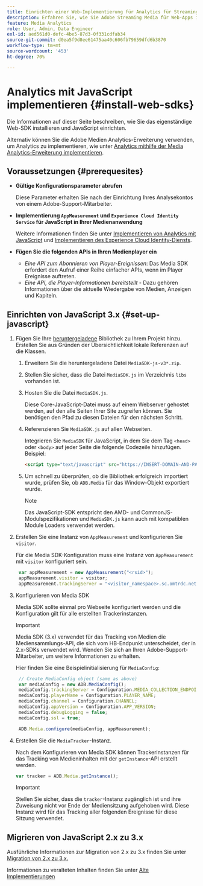 ```yaml
---
title: Einrichten einer Web-Implementierung für Analytics für Streaming-Medien
description: Erfahren Sie, wie Sie Adobe Streaming Media für Web-Apps implementieren.
feature: Media Analytics
role: User, Admin, Data Engineer
exl-id: aed561d0-defc-4be5-87d3-0f331cdfab34
source-git-commit: d0ea5f9d8ee61475aa40c606fb79659dfd6b3870
workflow-type: tm+mt
source-wordcount: '453'
ht-degree: 70%

---
```


# Analytics mit JavaScript implementieren {#install-web-sdks}

Die Informationen auf dieser Seite beschreiben, wie Sie das eigenständige Web-SDK installieren und JavaScript einrichten.

Alternativ können Sie die Adobe Medien Analytics-Erweiterung verwenden, um Analytics zu implementieren, wie unter [Analytics mithilfe der Media Analytics-Erweiterung implementieren](/help/implementation/media-sdk/setup/web-implementation-tags.md).

## Voraussetzungen  {#prerequesites}

* **Gültige Konfigurationsparameter abrufen**

   Diese Parameter erhalten Sie nach der Einrichtung Ihres Analysekontos von einem Adobe-Support-Mitarbeiter.

* **Implementierung `AppMeasurement` und `Experience Cloud Identity Service` für JavaScript in Ihrer Medienanwendung**

   Weitere Informationen finden Sie unter [Implementieren von Analytics mit JavaScript](https://experienceleague.adobe.com/docs/analytics/implementation/js/overview.html?lang=de) und [Implementieren des Experience Cloud Identity-Diensts](https://experienceleague.adobe.com/docs/id-service/using/implementation/setup-analytics.html?lang=de).

* **Fügen Sie die folgenden APIs in Ihren Medienplayer ein**

   * *Eine API zum Abonnieren von Player-Ereignissen*: Das Media SDK erfordert den Aufruf einer Reihe einfacher APIs, wenn im Player Ereignisse auftreten.
   * *Eine API, die Player-Informationen bereitstellt* - Dazu gehören Informationen über die aktuelle Wiedergabe von Medien, Anzeigen und Kapiteln.

## Einrichten von JavaScript 3.x {#set-up-javascript}

1. Fügen Sie Ihre [heruntergeladene](/help/getting-started/download-sdks.md) Bibliothek zu Ihrem Projekt hinzu. Erstellen Sie aus Gründen der Übersichtlichkeit lokale Referenzen auf die Klassen.

   1. Erweitern Sie die heruntergeladene Datei `MediaSDK-js-v3*.zip`.
   1. Stellen Sie sicher, dass die Datei `MediaSDK.js` im Verzeichnis `libs` vorhanden ist.

   1. Hosten Sie die Datei `MediaSDK.js`.

      Diese Core-JavaScript-Datei muss auf einem Webserver gehostet werden, auf den alle Seiten Ihrer Site zugreifen können. Sie benötigen den Pfad zu diesen Dateien für den nächsten Schritt.

   1. Referenzieren Sie `MediaSDK.js` auf allen Webseiten.

      Integrieren Sie `MediaSDK` für JavaScript, in dem Sie dem Tag `<head>` oder `<body>` auf jeder Seite die folgende Codezeile hinzufügen. Beispiel:

      ```html
      <script type="text/javascript" src="https://INSERT-DOMAIN-AND-PATH-TO-CODE-HERE/MediaSDK.js"></script>
      ```

   1. Um schnell zu überprüfen, ob die Bibliothek erfolgreich importiert wurde, prüfen Sie, ob `ADB.Media` für das Window-Objekt exportiert wurde.

      >[!NOTE]
      >
      >Das JavaScript-SDK entspricht den AMD- und CommonJS-Modulspezifikationen und `MediaSDK.js` kann auch mit kompatiblen Module Loaders verwendet werden.

1. Erstellen Sie eine Instanz von `AppMeasurement` und konfigurieren Sie `visitor`.

   Für die Media SDK-Konfiguration muss eine Instanz von `AppMeasurement` mit `visitor` konfiguriert sein.

   ```js
    var appMeasurement = new AppMeasurement("<rsid>");
    appMeasurement.visitor = visitor;
    appMeasurement.trackingServer = "<visitor_namespace>.sc.omtrdc.net";
   ```

1. Konfigurieren von Media SDK

   Media SDK sollte einmal pro Webseite konfiguriert werden und die Konfiguration gilt für alle erstellten Trackerinstanzen.

   >[!IMPORTANT]
   >
   > Media SDK (3.x) verwendet für das Tracking von Medien die Mediensammlungs-API, die sich vom HB-Endpunkt unterscheidet, der in 2.x-SDKs verwendet wird. Wenden Sie sich an Ihren Adobe-Support-Mitarbeiter, um weitere Informationen zu erhalten.

   Hier finden Sie eine Beispielinitialisierung für `MediaConfig`:

   ```js
    // Create MediaConfig object (same as above)
    var mediaConfig = new ADB.MediaConfig();
    mediaConfig.trackingServer = Configuration.MEDIA_COLLECTION_ENDPOINT;
    mediaConfig.playerName = Configuration.PLAYER_NAME;
    mediaConfig.channel = Configuration.CHANNEL;
    mediaConfig.appVersion = Configuration.APP_VERSION;
    mediaConfig.debugLogging = false;
    mediaConfig.ssl = true;
   
    ADB.Media.configure(mediaConfig, appMeasurement);
   ```

1. Erstellen Sie die `MediaTracker`-Instanz.

   Nach dem Konfigurieren von Media SDK können Trackerinstanzen für das Tracking von Medieninhalten mit der `getInstance`-API erstellt werden.

   ```js
   var tracker = ADB.Media.getInstance();
   ```

   >[!IMPORTANT]
   >
   >Stellen Sie sicher, dass die `tracker`-Instanz zugänglich ist und ihre Zuweisung nicht vor Ende der Mediensitzung aufgehoben wird. Diese Instanz wird für das Tracking aller folgenden Ereignisse für diese Sitzung verwendet.

## Migrieren von JavaScript 2.x zu 3.x

Ausführliche Informationen zur Migration von 2.x zu 3.x finden Sie unter [Migration von 2.x zu 3.x.](https://adobe-marketing-cloud.github.io/media-sdks/reference/javascript_3x/MigrationGuide.html)

Informationen zu veralteten Inhalten finden Sie unter [Alte Implementierungen](/help/legacy/media-sdk/setup/setup-overview.md)
